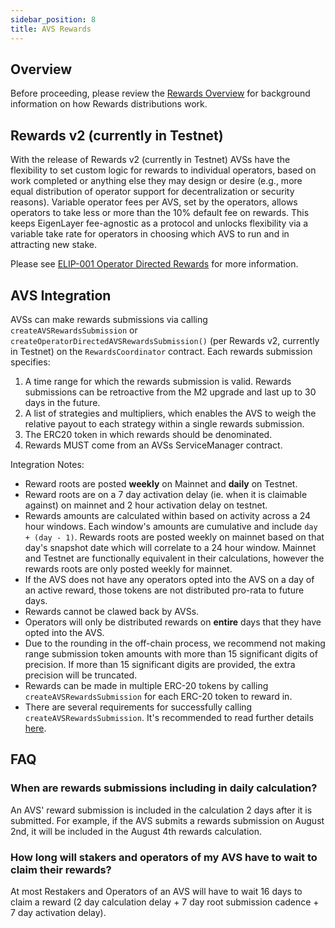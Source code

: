 ```yaml
---
sidebar_position: 8
title: AVS Rewards
---
```


## Overview

Before proceeding, please review the [Rewards Overview](/docs/eigenlayer/rewards-claiming/rewards-claiming-overview.md) for background information on how Rewards distributions work.


## Rewards v2 (currently in Testnet)

With the release of Rewards v2 (currently in Testnet) AVSs have the flexibility to set custom logic for rewards to individual operators, based on work completed or anything else they may design or desire (e.g., more equal distribution of operator support for decentralization or security reasons). Variable operator fees per AVS, set by the operators, allows operators to take less or more than the 10% default fee on rewards. This keeps EigenLayer fee-agnostic as a protocol and unlocks flexibility via a variable take rate for operators in choosing which AVS to run and in attracting new stake.

Please see [ELIP-001 Operator Directed Rewards](https://github.com/eigenfoundation/ELIPs/blob/main/ELIPs/ELIP-001.md#distribution-of-operator-directed-rewards) for more information.


## AVS Integration

AVSs can make rewards submissions via calling `createAVSRewardsSubmission` or `createOperatorDirectedAVSRewardsSubmission()` (per Rewards v2, currently in Testnet) on the `RewardsCoordinator` contract. Each rewards submission specifies:  

1. A time range for which the rewards submission is valid. Rewards submissions can be retroactive from the M2 upgrade and last up to 30 days in the future.
2. A list of strategies and multipliers, which enables the AVS to weigh the relative payout to each strategy within a single rewards submission.
3. The ERC20 token in which rewards should be denominated.
4. Rewards MUST come from an AVSs ServiceManager contract.

Integration Notes:
- Reward roots are posted **weekly** on Mainnet and **daily** on Testnet.
- Reward roots are on a 7 day activation delay (ie. when it is claimable against) on mainnet and 2 hour activation delay on testnet.
- Rewards amounts are calculated within based on activity across a 24 hour windows. Each window's amounts are cumulative and include `day + (day - 1)`. Rewards roots are posted weekly on mainnet based on that day's snapshot date which will correlate to a 24 hour window. Mainnet and Testnet are functionally equivalent in their calculations, however the rewards roots are only posted weekly for mainnet.
- If the AVS does not have any operators opted into the AVS on a day of an active reward, those tokens are not distributed pro-rata to future days.
- Rewards cannot be clawed back by AVSs.
- Operators will only be distributed rewards on **entire** days that they have opted into the AVS.
- Due to the rounding in the off-chain process, we recommend not making range submission token amounts with more than 15 significant digits of precision. If more than 15 significant digits are provided, the extra precision will be truncated.
- Rewards can be made in multiple ERC-20 tokens by calling `createAVSRewardsSubmission` for each ERC-20 token to reward in.  
- There are several requirements for successfully calling `createAVSRewardsSubmission`. It's recommended to read further details [here](https://github.com/Layr-Labs/eigenlayer-contracts/blob/dev/docs/core/RewardsCoordinator.md#createavsrewardssubmission).

## FAQ

### When are rewards submissions including in daily calculation?

An AVS' reward submission is included in the calculation 2 days after it is submitted. For example, if the AVS submits a rewards submission on August 2nd, it will be included in the August 4th rewards calculation.

### How long will stakers and operators of my AVS have to wait to claim their rewards?

At most Restakers and Operators of an AVS will have to wait 16 days to claim a reward (2 day calculation delay + 7 day root submission cadence + 7 day activation delay).

